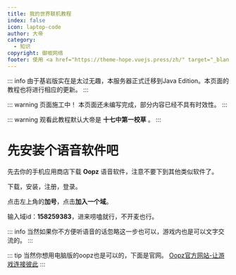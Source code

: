 ```yaml
---
title: 我的世界联机教程
index: false
icon: laptop-code
author: 大帝
category:
  - 知识
copyright: 御坂网络
footer: 使用 <a href="https://theme-hope.vuejs.press/zh/" target="_blank">VuePress Theme Hope</a> 主题 | MIT 协议, 版权所有 © 2025-至今 Misaka2298
---
```


::: info 由于基岩版实在是太过无趣，本服务器正式迁移到Java Edition。本页面的教程也将进行相应的更新。
:::

::: warning 页面施工中！
本页面还未编写完成，部分内容已经不具有时效性。
:::

::: warning 观看此教程默认大帝是 **十七中第一校草** 。
:::

# 先安装个语音软件吧

先去你的手机应用商店下载 **Oopz** 语音软件，注意不要下到其他类似软件了。

下载，安装，注册，登录。

点击左上角的**加号**，点击**加入一个域**。

输入域id：**158259383**，进来唠嗑就行，不开麦也行。

::: info 当然如果你不方便听语音的话忽略这一步也可以，游戏内也是可以文字交流的。
:::

::: tip 当然你想用电脑版的oopz也是可以的，下面是官网。
[Oopz官方网站-让游戏连接彼此](https://oopz.cn/)
:::

<div class="vp-card-container">
  <VPCard
    title="用电脑游玩"
    desc="其实电脑游玩体验比手机好不少的"
    link="./win.md"
  />
  <VPCard
    title="用手机游玩"
    desc="但手机也没差到哪里去就是"
    link="./android.md"
  />
</div>
